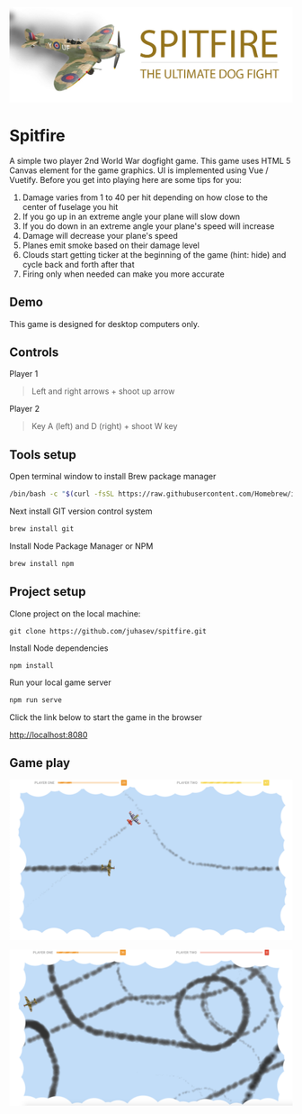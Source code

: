 ![Spitfire](./public/logo.png)

# Spitfire
A simple two player 2nd World War dogfight game. This game uses HTML 5 Canvas element for the game graphics.
UI is implemented using Vue / Vuetify. Before you get into playing here are some tips for you:

1) Damage varies from 1 to 40 per hit depending on how close to the center of fuselage you hit
2) If you go up in an extreme angle your plane will slow down
3) If you do down in an extreme angle your plane's speed will increase
4) Damage will decrease your plane's speed
5) Planes emit smoke based on their damage level
6) Clouds start getting ticker at the beginning of the game (hint: hide) and cycle back and forth after that
7) Firing only when needed can make you more accurate

## Demo
This game is designed for desktop computers only. 

## Controls
Player 1
> Left and right arrows + shoot up arrow

Player 2
> Key A (left) and D (right) + shoot W key

## Tools setup
Open terminal window to install Brew package manager
```bash
/bin/bash -c "$(curl -fsSL https://raw.githubusercontent.com/Homebrew/install/master/install.sh)"
```
Next install GIT version control system
```bash
brew install git
```

Install Node Package Manager or NPM
```bash
brew install npm
```

## Project setup
Clone project on the local machine:

```
git clone https://github.com/juhasev/spitfire.git
```

Install Node dependencies
```
npm install
```

Run your local game server
```bash
npm run serve
```

Click the link below to start the game in the browser

[http://localhost:8080](http://localhost:8080/)

## Game play
![Spitfire](./public/gameplay.png)


![Spitfire](./public/gameplay2.png)
